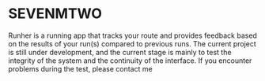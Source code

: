 # SEVENMTWO
Runher is a running app that tracks your route and provides feedback based on the results of your run(s) compared to previous runs. The current project is still under development, and the current stage is mainly to test the integrity of the system and the continuity of the interface. If you encounter problems during the test, please contact me
